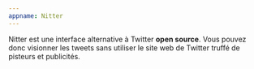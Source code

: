 ```yaml
---
appname: Nitter
---
```


Nitter est une interface alternative à Twitter **open source**. Vous pouvez donc visionner les tweets sans utiliser le site web de Twitter truffé de pisteurs et publicités.
